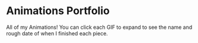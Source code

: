# Animations Portfolio

All of my Animations! You can click each GIF to expand to see the name and rough date of when I finished each piece.